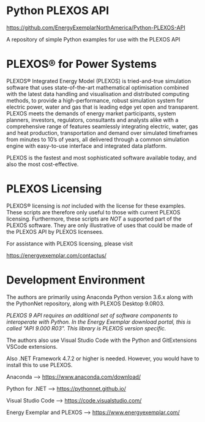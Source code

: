 # Python PLEXOS API
https://github.com/EnergyExemplarNorthAmerica/Python-PLEXOS-API

A repository of simple Python examples for use with the PLEXOS API

# PLEXOS® for Power Systems
PLEXOS® Integrated Energy Model (PLEXOS) is tried-and-true simulation software that
uses state-of-the-art mathematical optimisation combined with the latest data
handling and visualisation and distributed computing methods, to provide a 
high-performance, robust simulation system for electric power, water and gas that is 
leading edge yet open and transparent. PLEXOS meets the demands of energy market
participants, system planners, investors, regulators, consultants and analysts alike 
with a comprehensive range of features seamlessly integrating electric, water, gas 
and heat production, transportation and demand over simulated timeframes from minutes
to 10’s of years, all delivered through a common simulation engine with easy-to-use 
interface and integrated data platform. 

PLEXOS is the fastest and most sophisticated software available today, and also the
most cost-effective.

# PLEXOS Licensing
PLEXOS® licensing is *not* included with the license for these examples. These
scripts are therefore only useful to those with current PLEXOS licensing. 
Furthermore, these scripts are *NOT* a supported part of the PLEXOS software. They
are only illustrative of uses that could be made of the PLEXOS API by PLEXOS
licensees.

For assistance with PLEXOS licensing, please visit

https://energyexemplar.com/contactus/

# Development Environment
The authors are primarily using Anaconda Python version 3.6.x along with the PythonNet
repository, along with PLEXOS Desktop 9.0R03. 

*PLEXOS 9 API requires an additional set of software components to interoperate with Python.
In the Energy Exemplar download portal, this is called "API 9.000 R03". This library is 
PLEXOS version specific.*

The authors also use Visual Studio Code with the Python and GitExtensions VSCode extensions.

Also .NET Framework 4.7.2 or higher is needed. However, you would have to install 
this to use PLEXOS.

Anaconda --> https://www.anaconda.com/download/

Python for .NET --> https://pythonnet.github.io/

Visual Studio Code --> https://code.visualstudio.com/

Energy Exemplar and PLEXOS --> https://www.energyexemplar.com/
